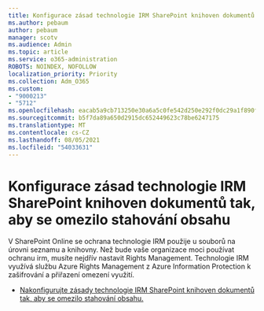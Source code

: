 ```yaml
---
title: Konfigurace zásad technologie IRM SharePoint knihoven dokumentů tak, aby se omezilo stahování obsahu
ms.author: pebaum
author: pebaum
manager: scotv
ms.audience: Admin
ms.topic: article
ms.service: o365-administration
ROBOTS: NOINDEX, NOFOLLOW
localization_priority: Priority
ms.collection: Adm_O365
ms.custom:
- "9000213"
- "5712"
ms.openlocfilehash: eacab5a9cb713250e30a6a5c0fe542d250e292f0dc29a1f890f9cf7c7fb8344c
ms.sourcegitcommit: b5f7da89a650d2915dc652449623c78be6247175
ms.translationtype: MT
ms.contentlocale: cs-CZ
ms.lasthandoff: 08/05/2021
ms.locfileid: "54033631"
---
```

# <a name="configure-irm-policies-on-sharepoint-document-libraries-to-limit-download-of-content"></a>Konfigurace zásad technologie IRM SharePoint knihoven dokumentů tak, aby se omezilo stahování obsahu

V SharePoint Online se ochrana technologie IRM použije u souborů na úrovni seznamu a knihovny. Než bude vaše organizace moci používat ochranu irm, musíte nejdřív nastavit Rights Management. Technologie IRM využívá službu Azure Rights Management z Azure Information Protection k zašifrování a přiřazení omezení využití.

- [Nakonfigurujte zásady technologie IRM SharePoint knihoven dokumentů tak, aby se omezilo stahování obsahu.](https://docs.microsoft.com/microsoft-365/compliance/set-up-irm-in-sp-admin-center)
